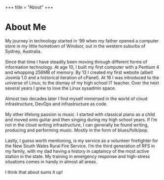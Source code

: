 +++
title = "About"
+++

# About Me

My journey in technology started in ‘99 when my father opened a computer store in my little hometown of Windsor, out in the western suburbs of Sydney, Australia.
</br>
</br>
Since that time I have steadily been moving through different forms of information technology. At age 10, I built my first computer with a Pentium 4 and whopping 256MB of memory. By 13 I created my first website (albeit Joomla 1.0 and a historical iteration of cPanel). At 16 I was introduced to the universe of Linux; to the dismay of my high school IT teacher. Over the next several years I grew to love the Linux sysadmin space.
</br>
</br>
Almost two decades later I find myself immersed in the world of cloud infrastructure, DevOps and infrastructure as code.
</br>
</br>
My other lifelong passion is music. I started with classical piano as a child and moved onto guitar and then singing during my high school years. If I’m not in the cloud writing infrastructure, I can generally be found writing, producing and performing music. Mostly in the form of blues/folk/pop.
</br>
</br>
Lastly, I guess worth mentioning, is my service as a volunteer firefighter for the New South Wales Rural Fire Service. I’m the third generation of RFS in my family, with my dad having a history in captaincy of the most active station in the state. My training in emergency response and high-stress situations comes in handy in almost all areas.
</br>
</br>
I think that about sums it up!